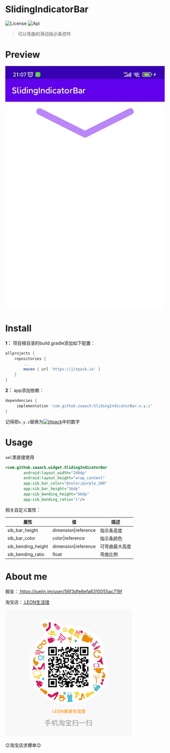 # SlidingIndicatorBar
![License](https://img.shields.io/badge/License-Apache%202.0-blue.svg)
![Api](https://img.shields.io/badge/API-19%2B-brightgreen.svg?style=flat)

> 可以弯曲的滑动指示条控件

# Preview

![image](https://github.com/zaaach/SlidingIndicatorBar/raw/master/imgs/preview.jpg)

# Install

**1：** 项目根目录的build.gradle添加如下配置：

```groovy
allprojects {
	repositories {
        ...
		maven { url 'https://jitpack.io' }
	}
}
```

**2：** app添加依赖：

```groovy
dependencies {
	 implementation 'com.github.zaaach:SlidingIndicatorBar:x.y.z'
}
```

记得把`x.y.z`替换为[![jitpack](https://jitpack.io/v/zaaach/SlidingIndicatorBar.svg)](https://jitpack.io/#zaaach/CityPicker)中的数字

# Usage

`xml`里直接使用

```xml
<com.github.zaaach.widget.SlidingIndicatorBar
        android:layout_width="240dp"
        android:layout_height="wrap_content"
        app:sib_bar_color="@color/purple_200"
        app:sib_bar_height="16dp"
        app:sib_bending_height="56dp"
        app:sib_bending_ratio="1"/>
```

相关自定义属性：

| 属性               | 值                   | 描述           |
| ------------------ | -------------------- | -------------- |
| sib_bar_height     | dimension\|reference | 指示条高度     |
| sib_bar_color      | color\|reference     | 指示条颜色     |
| sib_bending_height | dimension\|reference | 可弯曲最大高度 |
| sib_bending_ratio  | float                | 弯曲比例       |



# About me

掘金：[ https://juejin.im/user/56f3dfe8efa6310055ac719f ](https://juejin.im/user/56f3dfe8efa6310055ac719f)

淘宝店：[ LEON生活馆]( https://shop238932691.taobao.com)

![LEON](https://raw.githubusercontent.com/zaaach/imgbed/master/arts/leon_shop_qrcode.png)

:wink:淘宝店求爆单:wink:
